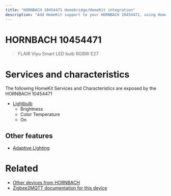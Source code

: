 ```yaml
---
title: "HORNBACH 10454471 Homebridge/HomeKit integration"
description: "Add HomeKit support to your HORNBACH 10454471, using Homebridge, Zigbee2MQTT and homebridge-z2m."
---
```

<!---
This file has been GENERATED using src/docgen/docgen.ts
DO NOT EDIT THIS FILE MANUALLY!
-->
# HORNBACH 10454471
> FLAIR Viyu Smart LED bulb RGBW E27


# Services and characteristics
The following HomeKit Services and Characteristics are exposed by
the HORNBACH 10454471

* [Lightbulb](../../light.md)
  * Brightness
  * Color Temperature
  * On

## Other features
* [Adaptive Lighting](../../light.md)

# Related
* [Other devices from HORNBACH](../index.md#hornbach)
* [Zigbee2MQTT documentation for this device](https://www.zigbee2mqtt.io/devices/10454471.html)